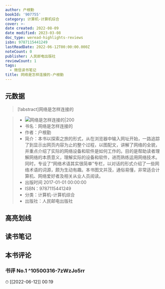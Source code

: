 ```yaml
---
author: 户根勤
bookId: '907755'
category: 计算机-计算机综合
cover: >-
date created: 2022-08-09
date modified: 2023-03-08
doc_type: weread-highlights-reviews
isbn: 9787115441249
lastReadDate: 2022-06-12T00:00:00.000Z
noteCount: 0
publisher: 人民邮电出版社
reviewCount: 1
tags:
  - 微信读书笔记
title: 网络是怎样连接的-户根勤
---
```


## 元数据

>[!abstract]网络是怎样连接的

> - ![网络是怎样连接的|200](https://wfqqreader-1252317822.image.myqcloud.com/cover/755/907755/t7_907755.jpg)
> - 书名：网络是怎样连接的
> - 作者：户根勤
> - 简介：本书以探索之旅的形式，从在浏览器中输入网址开始，一路追踪了到显示出网页内容为止的整个过程，以图配文，讲解了网络的全貌，并重点介绍了实际的网络设备和软件是如何工作的。目的是帮助读者理解网络的本质意义，理解实际的设备和软件，进而熟练运用网络技术。同时，专设了“网络术语其实很简单”专栏，以对话的形式介绍了一些网络术语的词源，颇为生动有趣。本书图文并茂，通俗易懂，非常适合计算机、网络爱好者及相关从业人员阅读。
> - 出版时间 2017-01-01 00:00:00
> - ISBN：9787115441249
> - 分类：计算机-计算机综合
> - 出版社：人民邮电出版社

## 高亮划线

## 读书笔记

## 本书评论

### 书评 No.1 ^10500316-7zWzJo5rr

⏱ [[2022-06-12]] 00:19
